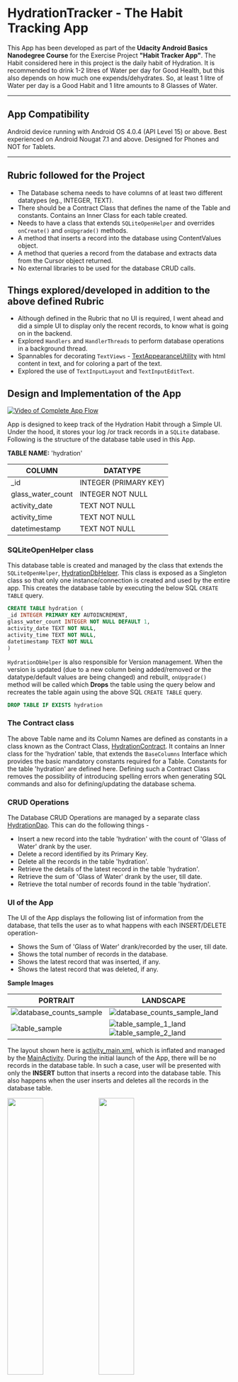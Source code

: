 # HydrationTracker - The Habit Tracking App

This App has been developed as part of the **Udacity Android Basics Nanodegree Course** for the Exercise Project **"Habit Tracker App"**. The Habit considered here in this project is the daily habit of Hydration. It is recommended to drink 1-2 litres of Water per day for Good Health, but this also depends on how much one expends/dehydrates. So, at least 1 litre of Water per day is a Good Habit and 1 litre amounts to 8 Glasses of Water.

---

## App Compatibility

Android device running with Android OS 4.0.4 (API Level 15) or above. Best experienced on Android Nougat 7.1 and above. Designed for Phones and NOT for Tablets.

---

## Rubric followed for the Project

* The Database schema needs to have columns of at least two different datatypes (eg., INTEGER, TEXT). 
* There should be a Contract Class that defines the name of the Table and constants. Contains an Inner Class for each table created.
* Needs to have a class that extends `SQLiteOpenHelper` and overrides `onCreate()` and `onUpgrade()` methods.
* A method that inserts a record into the database using ContentValues object.
* A method that queries a record from the database and extracts data from the Cursor object returned.
* No external libraries to be used for the database CRUD calls.

## Things explored/developed in addition to the above defined Rubric

* Although defined in the Rubric that no UI is required, I went ahead and did a simple UI to display only the recent records, to know what is going on in the backend.
* Explored `Handlers` and `HandlerThreads` to perform database operations in a background thread.
* Spannables for decorating `TextViews` - [TextAppearanceUtility](/app/src/main/java/com/example/kaushiknsanji/hydrationtrackerdemo/utils/TextAppearanceUtility.java) with html content in text, and for coloring a part of the text.
* Explored the use of `TextInputLayout` and `TextInputEditText`.

## Design and Implementation of the App

<!-- Video of the App -->
[![Video of Complete App Flow](https://i.ytimg.com/vi/x1TKTl9uhRE/maxresdefault.jpg)](https://youtu.be/x1TKTl9uhRE)

App is designed to keep track of the Hydration Habit through a Simple UI. Under the hood, it stores your log /or track records in a `SQLite` database. Following is the structure of the database table used in this App.

**TABLE NAME:** 'hydration'

|COLUMN|DATATYPE|
|---|---|
|_id|INTEGER (PRIMARY KEY)|
|glass_water_count|INTEGER NOT NULL|
|activity_date|TEXT NOT NULL|
|activity_time|TEXT NOT NULL|
|datetimestamp|TEXT NOT NULL|

### SQLiteOpenHelper class

This database table is created and managed by the class that extends the `SQLiteOpenHelper`, [HydrationDbHelper](/app/src/main/java/com/example/kaushiknsanji/hydrationtrackerdemo/data/HydrationDbHelper.java). This class is exposed as a Singleton class so that only one instance/connection is created and used by the entire app. This creates the database table by executing the below SQL `CREATE TABLE` query.

```sql
CREATE TABLE hydration (
_id INTEGER PRIMARY KEY AUTOINCREMENT,
glass_water_count INTEGER NOT NULL DEFAULT 1,
activity_date TEXT NOT NULL,
activity_time TEXT NOT NULL,
datetimestamp TEXT NOT NULL
)
```

`HydrationDbHelper` is also responsible for Version management. When the version is updated (due to a new column being added/removed or the datatype/default values are being changed) and rebuilt, `onUpgrade()` method will be called which **Drops** the table using the query below and recreates the table again using the above SQL `CREATE TABLE` query.

```sql
DROP TABLE IF EXISTS hydration
```

### The Contract class

The above Table name and its Column Names are defined as constants in a class known as the Contract Class, [HydrationContract](/app/src/main/java/com/example/kaushiknsanji/hydrationtrackerdemo/data/HydrationContract.java). It contains an Inner class for the 'hydration' table, that extends the `BaseColumns` Interface which provides the basic mandatory constants required for a Table. Constants for the table 'hydration' are defined here. Defining such a Contract Class removes the possibility of introducing spelling errors when generating SQL commands and also for defining/updating the database schema.

### CRUD Operations

The Database CRUD Operations are managed by a separate class [HydrationDao](/app/src/main/java/com/example/kaushiknsanji/hydrationtrackerdemo/data/HydrationDao.java). This can do the following things -
* Insert a new record into the table 'hydration' with the count of 'Glass of Water' drank by the user.
* Delete a record identified by its Primary Key.
* Delete all the records in the table 'hydration'.
* Retrieve the details of the latest record in the table 'hydration'.
* Retrieve the sum of 'Glass of Water' drank by the user, till date.
* Retrieve the total number of records found in the table 'hydration'.

### UI of the App

The UI of the App displays the following list of information from the database, that tells the user as to what happens with each INSERT/DELETE operation-
* Shows the Sum of 'Glass of Water' drank/recorded by the user, till date.
* Shows the total number of records in the database.
* Shows the latest record that was inserted, if any.
* Shows the latest record that was deleted, if any.

<!-- Image for Database Counts -->
**Sample Images**

|PORTRAIT|LANDSCAPE|
|---|---|
|![database_counts_sample](https://user-images.githubusercontent.com/26028981/39393152-7882a7ee-4adf-11e8-844a-50939858f37a.png)|![database_counts_sample_land](https://user-images.githubusercontent.com/26028981/39393153-7abe071a-4adf-11e8-84f3-cd4f87503dc1.png)|
|![table_sample](https://user-images.githubusercontent.com/26028981/39393156-828d2886-4adf-11e8-8239-02ce2357afd8.png)|![table_sample_1_land](https://user-images.githubusercontent.com/26028981/39393157-846728f0-4adf-11e8-84d7-4c8602c0a23c.png)<br/>![table_sample_2_land](https://user-images.githubusercontent.com/26028981/39393158-85897562-4adf-11e8-981e-daab09ec2966.png)|

The layout shown here is [activity_main.xml](/app/src/main/res/layout/activity_main.xml), which is inflated and managed by the [MainActivity](/app/src/main/java/com/example/kaushiknsanji/hydrationtrackerdemo/MainActivity.java). During the initial launch of the App, there will be no records in the database table. In such a case, user will be presented with only the **INSERT** button that inserts a record into the database table. This also happens when the user inserts and deletes all the records in the database table.

<!-- Image for the initial launch -->
<img src="https://user-images.githubusercontent.com/26028981/39393159-8a1b2378-4adf-11e8-90d0-13988e8554e5.png" width="40%" />  <img src="https://user-images.githubusercontent.com/26028981/39393160-8c020a94-4adf-11e8-95fb-e0bb12a320b6.png" width="40%" />

All database CRUD operations are carried out in a background thread initiated by a `HandlerThread` with Background Thread Priority. When inserting a record into the database table using the **INSERT** Button, one needs to input the number of 'Glass of Water' drank, in the EditText above it, to record the same in database. Failing to do so, will show an Error message just below the EditText input. 

<!-- Image for empty input error -->
<!-- GIF for the INSERT Operation -->
<img src="https://user-images.githubusercontent.com/26028981/39393161-8f52c4e0-4adf-11e8-9538-e85469294314.png" width="40%" />  <img src="https://user-images.githubusercontent.com/26028981/39393164-98bf5a66-4adf-11e8-8d04-471be5ab5685.gif"/>

The `EditText` is framed using the `TextInputLayout` wrapper on `TextInputEditText`. `TextInputLayout` has been used to show the hint as a floating label when the user starts to type in the value. When the record is inserted successfully, the record details are reflected in the **Last Record Inserted** Column of the UI Table along with the updated values for the "total records" in Database and "Glass of Water" drank. The valid values for the input ranges from 1 to 3(inclusive). Any other number being input will not be accepted by the `TextInputEditText`.

Once a record is inserted into the database table, **DELETE** and **CLEAR** database actions buttons are revealed. The visibility of these buttons are controlled using the ConstraintLayout `Groups`. When there are no records in the database, these will be hidden again.

User can delete the latest record by clicking on the **DELETE** button. Once the latest record is deleted successfully, the details of the record deleted will appear in the **Last Record Deleted** Column of the UI Table. Corresponding decrease in the values for "total records" in Database and "Glass of Water" drank are updated as well.

<!-- GIF for the DELETE Operation -->
![delete_operation](https://user-images.githubusercontent.com/26028981/39393168-9c2e1444-4adf-11e8-965d-9038b0cc61f6.gif)

User can also delete all the records in the database table by just clicking on the **CLEAR** button. This will bring the UI of the App to its initial state, the state when there were no records in the database. 

<!-- GIF for the CLEAR Operation -->
![clear_operation](https://user-images.githubusercontent.com/26028981/39393169-a0ebf3d4-4adf-11e8-8a49-487a58223b81.gif)

The Key of the record, that is, for the column `_id` of the database table continues to auto-increment from its last value. So for any new inserts after clearing all the records from the database table, will have the value of the `_id` incremented from the value used for the previous record. **CLEAR** button will only reset the UI after deleting all the records in the database table and will NOT reset the database key. This is the inherent nature of database table keys.

Apart from the above, the UI also displays an intuitive icon for the Water cup. Water Cup is initially grey/empty when there are no records logged for the "Glass of Water" drank. When there are records, Water cup changes to a colored/filled Water Cup to indicate that the user has logged his/her hydration counts.

<!-- Image for empty cup -->
<!-- Image for filled cup -->
|Empty Water Cup|Filled Water Cup|
|---|---|
|![initial_launch_1](https://user-images.githubusercontent.com/26028981/39393159-8a1b2378-4adf-11e8-90d0-13988e8554e5.png)|![database_counts_sample](https://user-images.githubusercontent.com/26028981/39393152-7882a7ee-4adf-11e8-844a-50939858f37a.png)|

### The About Page

This can be viewed by going into the Overflow menu item **"About"** of the `MainActivity`. This page describes in brief about the app, and has links to my bio and the course details hosted by Udacity. This is shown by the activity [AboutActivity](/app/src/main/java/com/example/kaushiknsanji/hydrationtrackerdemo/AboutActivity.java) that inflates the layout [activity_about.xml](/app/src/main/res/layout/activity_about.xml).

<!-- Image for About page -->
<img src="https://user-images.githubusercontent.com/26028981/39393171-abba6872-4adf-11e8-8d1d-67d9260840c4.png" width="40%" />  <img src="https://user-images.githubusercontent.com/26028981/39393172-ad2d4a4e-4adf-11e8-98c8-eada3fbb931b.png" width="40%" />

## Icon credits

Water cup icons used are made by <a href="http://www.freepik.com" title="Freepik">Freepik</a> from <a href="https://www.flaticon.com/" title="Flaticon">www.flaticon.com</a> is licensed by <a href="http://creativecommons.org/licenses/by/3.0/" title="Creative Commons BY 3.0" target="_blank">CC 3.0 BY</a>
